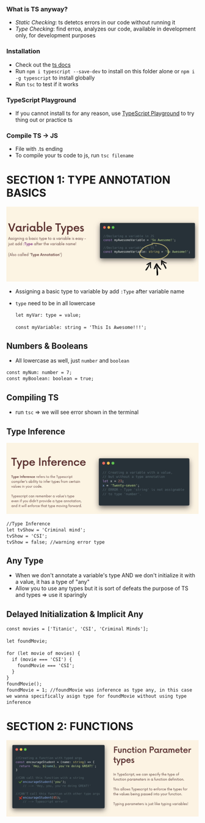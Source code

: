 ### What is TS anyway?

- _Static Checking_: ts detetcs errors in our code without running it
- _Type Checking_: find erroa, analyzes our code, available in development only, for development purposes

### Installation

- Check out the [ts docs](https://www.typescriptlang.org/docs/)
- Run `npm i typescript --save-dev` to install on this folder alone or `npm i -g typescript` to install globally
- Run `tsc` to test if it works

### TypeScript Playground

- If you cannot install ts for any reason, use [TypeScript Playground](https://www.typescriptlang.org/docs/) to try thing out or practice ts

### Compile TS -> JS

- File with .ts ending
- To compile your ts code to js, run `tsc filename`

# SECTION 1: TYPE ANNOTATION BASICS

![Type Annotation](https://github.com/thaian161/learning-TypeScript/blob/main/docs/typeAnnotation.png)

- Assigning a basic type to variable by add `:Type` after variable name
- `type` need to be in all lowercase

  ```
  let myVar: type = value;

  const myVariable: string = 'This Is Awesome!!!';
  ```

## Numbers & Booleans

- All lowercase as well, just `number` and `boolean`

```
const myNum: number = 7;
const myBoolean: boolean = true;
```

## Compiling TS

- run `tsc` => we will see error shown in the terminal

## Type Inference

![Type Inference](https://github.com/thaian161/learning-TypeScript/blob/main/docs/TypeInference.png)

```
//Type Inference
let tvShow = 'Criminal mind';
tvShow = 'CSI';
tvShow = false; //warning error type
```



## Any Type

- When we don't annotate a variable's type AND we don't initialize it with a value, it has a type of "any"
- Allow you to use any types but it is sort of defeats the purpose of TS and types => use it sparingly

## Delayed Initialization & Implicit Any

```
const movies = ['Titanic', 'CSI', 'Criminal Minds'];

let foundMovie;

for (let movie of movies) {
  if (movie === 'CSI') {
    foundMovie === 'CSI';
  }
}
foundMovie();
foundMovie = 1; //foundMovie was inference as type any, in this case we wanna specifically asign type for foundMovie without using type inference
```

# SECTION 2: FUNCTIONS

![Functions](https://github.com/thaian161/learning-TypeScript/blob/main/docs/functions.png)
